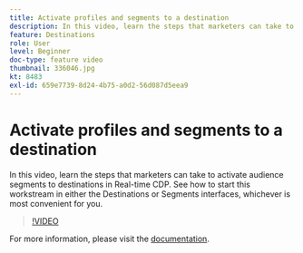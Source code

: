 ```yaml
---
title: Activate profiles and segments to a destination
description: In this video, learn the steps that marketers can take to activate audience segments to destinations in Real-time CDP.  See how to start this workstream in either the Destinations or Segments interfaces, whichever is most convenient for you.
feature: Destinations
role: User
level: Beginner
doc-type: feature video
thumbnail: 336046.jpg
kt: 8483
exl-id: 659e7739-8d24-4b75-a0d2-56d087d5eea9
---
```

# Activate profiles and segments to a destination

In this video, learn the steps that marketers can take to activate audience segments to destinations in Real-time CDP.  See how to start this workstream in either the Destinations or Segments interfaces, whichever is most convenient for you.

>[!VIDEO](https://video.tv.adobe.com/v/336046/?quality=12&learn=on)

For  more information, please visit the [documentation](https://experienceleague.adobe.com/docs/experience-platform/destinations/ui/activate-destinations.html?lang=en).
